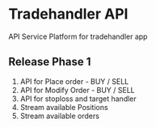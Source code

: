 # Tradehandler API
API Service Platform for tradehandler app

## Release Phase 1
1. API for Place order - BUY / SELL
2. API for Modify Order - BUY / SELL
3. API for stoploss and target handler
4. Stream available Positions
5. Stream available orders

